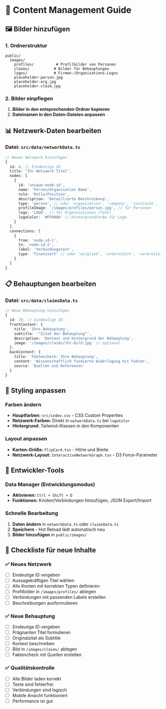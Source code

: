 # 📁 Content Management Guide

## 🖼️ Bilder hinzufügen

### 1. Ordnerstruktur
```
public/
  images/
    profiles/          # Profilbilder von Personen
    claims/           # Bilder für Behauptungen
    logos/            # Firmen-/Organisations-Logos
    placeholder-person.jpg
    placeholder-org.jpg
    placeholder-claim.jpg
```

### 2. Bilder einpflegen
1. **Bilder in den entsprechenden Ordner kopieren**
2. **Dateinamen in den Daten-Dateien anpassen**

## 📊 Netzwerk-Daten bearbeiten

### Datei: `src/data/networkData.ts`

```typescript
// Neues Netzwerk hinzufügen
{
  id: 4, // Eindeutige ID
  title: "Ihr Netzwerk Titel",
  nodes: [
    {
      id: 'unique-node-id',
      name: 'Person/Organisation Name',
      role: 'Rolle/Position',
      description: 'Detaillierte Beschreibung',
      type: 'person', // oder 'organization', 'company', 'institute', 'party'
      profileImage: '/images/profiles/person.jpg', // für Personen
      logo: 'LOGO', // für Organisationen (Text)
      logoColor: '#FF0000' // Hintergrundfarbe für Logo
    }
  ],
  connections: [
    {
      from: 'node-id-1',
      to: 'node-id-2',
      label: 'Verbindungstext',
      type: 'finanziert' // oder 'mitglied', 'unterstützt', 'verbreitet', etc.
    }
  ]
}
```

## 📋 Behauptungen bearbeiten

### Datei: `src/data/claimsData.ts`

```typescript
// Neue Behauptung hinzufügen
{
  id: 19, // Eindeutige ID
  frontContent: {
    title: 'Ihre Behauptung',
    subtitle: '"Zitat der Behauptung"',
    description: 'Kontext und Hintergrund der Behauptung',
    image: '/images/claims/ihr-bild.jpg' // optional
  },
  backContent: {
    title: 'Faktencheck: Ihre Behauptung',
    content: 'Wissenschaftlich fundierte Widerlegung mit Fakten',
    source: 'Quellen und Referenzen'
  }
}
```

## 🎨 Styling anpassen

### Farben ändern
- **Hauptfarben:** `src/index.css` - CSS Custom Properties
- **Netzwerk-Farben:** Direkt in `networkData.ts` bei `logoColor`
- **Hintergrund:** Tailwind-Klassen in den Komponenten

### Layout anpassen
- **Karten-Größe:** `FlipCard.tsx` - Höhe und Breite
- **Netzwerk-Layout:** `InteractiveNetworkGraph.tsx` - D3 Force-Parameter

## 🔧 Entwickler-Tools

### Data Manager (Entwicklungsmodus)
- **Aktivieren:** `Ctrl + Shift + D`
- **Funktionen:** Knoten/Verbindungen hinzufügen, JSON Export/Import

### Schnelle Bearbeitung
1. **Daten ändern** in `networkData.ts` oder `claimsData.ts`
2. **Speichern** - Hot Reload lädt automatisch neu
3. **Bilder hinzufügen** in `public/images/`

## 📝 Checkliste für neue Inhalte

### ✅ Neues Netzwerk
- [ ] Eindeutige ID vergeben
- [ ] Aussagekräftigen Titel wählen
- [ ] Alle Knoten mit korrekten Typen definieren
- [ ] Profilbilder in `/images/profiles/` ablegen
- [ ] Verbindungen mit passenden Labels erstellen
- [ ] Beschreibungen ausformulieren

### ✅ Neue Behauptung
- [ ] Eindeutige ID vergeben
- [ ] Prägnanten Titel formulieren
- [ ] Originalzitat als Subtitle
- [ ] Kontext beschreiben
- [ ] Bild in `/images/claims/` ablegen
- [ ] Faktencheck mit Quellen erstellen

### ✅ Qualitätskontrolle
- [ ] Alle Bilder laden korrekt
- [ ] Texte sind fehlerfrei
- [ ] Verbindungen sind logisch
- [ ] Mobile Ansicht funktioniert
- [ ] Performance ist gut